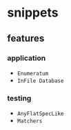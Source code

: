 # snippets

## features

### application

- `Enumeratum`
- `InFile Database`

### testing

- `AnyFlatSpecLike`
- `Matchers`